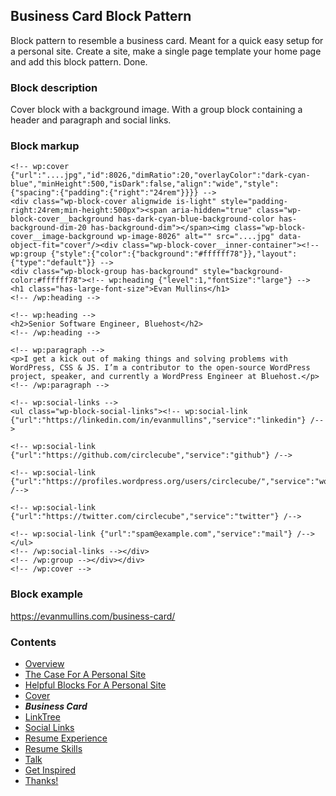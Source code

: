 ## Business Card Block Pattern
Block pattern to resemble a business card. Meant for a quick easy setup for a personal site. Create a site, make a single page template your home page and add this block pattern. Done.

### Block description
Cover block with a background image. With a group block containing a header and paragraph and social links.

### Block markup
```
<!-- wp:cover {"url":"....jpg","id":8026,"dimRatio":20,"overlayColor":"dark-cyan-blue","minHeight":500,"isDark":false,"align":"wide","style":{"spacing":{"padding":{"right":"24rem"}}}} -->
<div class="wp-block-cover alignwide is-light" style="padding-right:24rem;min-height:500px"><span aria-hidden="true" class="wp-block-cover__background has-dark-cyan-blue-background-color has-background-dim-20 has-background-dim"></span><img class="wp-block-cover__image-background wp-image-8026" alt="" src="....jpg" data-object-fit="cover"/><div class="wp-block-cover__inner-container"><!-- wp:group {"style":{"color":{"background":"#ffffff78"}},"layout":{"type":"default"}} -->
<div class="wp-block-group has-background" style="background-color:#ffffff78"><!-- wp:heading {"level":1,"fontSize":"large"} -->
<h1 class="has-large-font-size">Evan Mullins</h1>
<!-- /wp:heading -->

<!-- wp:heading -->
<h2>Senior Software Engineer, Bluehost</h2>
<!-- /wp:heading -->

<!-- wp:paragraph -->
<p>I get a kick out of making things and solving problems with WordPress, CSS & JS. I’m a contributor to the open-source WordPress project, speaker, and currently a WordPress Engineer at Bluehost.</p>
<!-- /wp:paragraph -->

<!-- wp:social-links -->
<ul class="wp-block-social-links"><!-- wp:social-link {"url":"https://linkedin.com/in/evanmullins","service":"linkedin"} /-->

<!-- wp:social-link {"url":"https://github.com/circlecube","service":"github"} /-->

<!-- wp:social-link {"url":"https://profiles.wordpress.org/users/circlecube/","service":"wordpress"} /-->

<!-- wp:social-link {"url":"https://twitter.com/circlecube","service":"twitter"} /-->

<!-- wp:social-link {"url":"spam@example.com","service":"mail"} /--></ul>
<!-- /wp:social-links --></div>
<!-- /wp:group --></div></div>
<!-- /wp:cover -->
```

### Block example
https://evanmullins.com/business-card/

### Contents
- [Overview](overview.md)
- [The Case For A Personal Site](case-for-personal-site.md)
- [Helpful Blocks For A Personal Site](helpful-blocks.md)
 - [Cover](cover.md)
 - ***Business Card***
 - [LinkTree](linktree-block.md)
 - [Social Links](social-links.md)
 - [Resume Experience](resume-experience.md)
 - [Resume Skills](resume-skills.md)
 - [Talk](talk.md)
- [Get Inspired](insipration.md)
- [Thanks!](thanks.md)